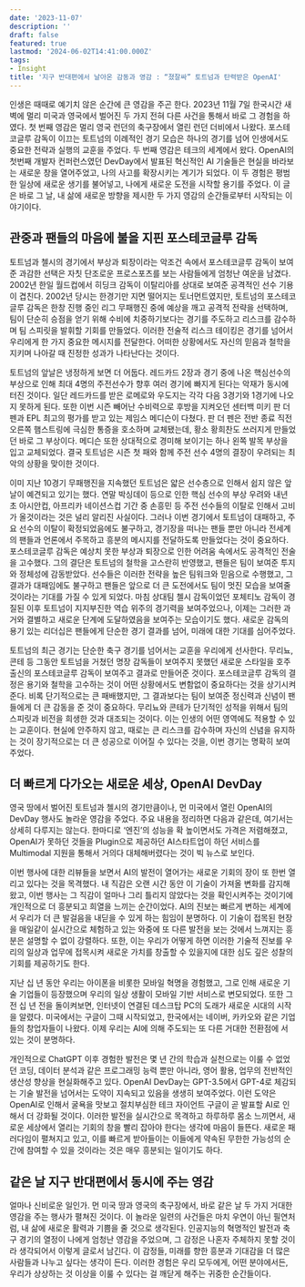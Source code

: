 ```yaml
---
date: '2023-11-07'
description: ''
draft: false
featured: true
lastmod: '2024-06-02T14:41:00.000Z'
tags:
- Insight
title: '지구 반대편에서 날아온 감동과 영감 : “졌잘싸” 토트넘과 탄력받은 OpenAI'
---
```


인생은 때때로 예기치 않은 순간에 큰 영감을 주곤 한다. 2023년 11월 7일 한국시간 새벽에 멀리 미국과 영국에서 벌어진 두 가지 전혀 다른 사건을 통해서 바로 그 경험을 하였다. 첫 번째 영감은 멀리 영국 런던의 축구장에서 열린 런던 더비에서 나왔다. 포스테코글루 감독이 이끄는 토트넘의 이례적인 경기 모습은 하나의 경기를 넘어 인생에서도 중요한 전략과 실행의 교훈을 주었다. 두 번째 영감은 테크의 세계에서 왔다. OpenAI의 첫번째 개발자 컨퍼런스였던 DevDay에서 발표된 혁신적인 AI 기술들은 현실을 바라보는 새로운 창을 열어주었고, 나의 사고를 확장시키는 계기가 되었다. 이 두 경험은 평범한 일상에 새로운 생기를 불어넣고, 나에게 새로운 도전을 시작할 용기를 주었다. 이 글은 바로 그 날, 내 삶에 새로운 방향을 제시한 두 가지 영감의 순간들로부터 시작되는 이야기이다.



## 관중과 팬들의 마음에 불을 지핀 포스테코글루 감독

토트넘과 첼시의 경기에서 부상과 퇴장이라는 악조건 속에서 포스테코글루 감독이 보여준 과감한 선택은 자칫 단조로운 프로스포츠를 보는 사람들에게 엄청난 여운을 남겼다. 2002년 한일 월드컵에서 히딩크 감독이 이탈리아를 상대로 보여준 공격적인 선수 기용이 겹친다. 2002년 당시는 한경기만 지면 떨어지는 토너먼트였지만, 토트넘의 포스테코글루 감독은 한창 진행 중인 리그 무패행진 중에 예상을 깨고 공격적 전략을 선택하며, 팀이 단순히 승점을 얻기 위해 수비에 치중하기보다는 경기를 주도하고 리스크를 감수하며 팀 스피릿을 발휘할 기회를 만들었다. 이러한 전술적 리스크 테이킹은 경기를 넘어서 우리에게 한 가지 중요한 메시지를 전달한다. 어떠한 상황에서도 자신의 믿음과 철학을 지키며 나아갈 때 진정한 성과가 나타난다는 것이다.

토트넘의 앞날은 냉정하게 보면 더 어둡다. 레드카드 2장과 경기 중에 나온 핵심선수의 부상으로 인해 최대 4명의 주전선수가 향후 여러 경기에 빠지게 된다는 악재가 동시에 터진 것이다. 일단 레드카드를 받은 로메로와 우도지는 각각 다음 3경기와 1경기에 나오지 못하게 된다. 또한 이번 시즌 빼어난 수비력으로 후방을 지켜오던 센터백 미키 판 더 펜과 EPL 최고의 평가를 받고 있는 제임스 메디슨이 다쳤다. 판 더 펜은 전반 종료 직전 오른쪽 햄스트링에 극심한 통증을 호소하며 교체됐는데, 황소 황희찬도 쓰러지게 만들었던 바로 그 부상이다. 메디슨 또한 상대적으로 경미해 보이기는 하나 왼쪽 발목 부상을 입고 교체되었다. 결국 토트넘은 시즌 첫 패와 함께 주전 선수 4명의 결장이 우려되는 최악의 상황을 맞이한 것이다.

이미 지난 10경기 무패행진을 지속했던 토트넘은 얇은 선수층으로 인해서 쉽지 않은 앞날이 예견되고 있기는 했다. 연말 박싱데이 등으로 인한 핵심 선수의 부상 우려와 내년 초 아시안컵, 아프리카 네이션스컵 기간 중 손흥민 등 주전 선수들의 이탈로 인해서 고비가 올것이라는 것은 널리 알리진 사실이다. 그러나 이번 경기에서 토트넘이 대패하고, 주요 선수의 이탈이 확정되었음에도 불구하고, 경기장을 떠나는 팬들 뿐만 아니라 전세계의 팬들과 언론에서 주목하고 흥분의 메시지를 전달하도록 만들었다는 것이 중요하다. 포스테코글루 감독은 예상치 못한 부상과 퇴장으로 인한 어려움 속에서도 공격적인 전술을 고수했다. 그의 결단은 토트넘의 철학을 고스란히 반영했고, 팬들은 팀이 보여준 투지와 정체성에 감동받았다. 선수들은 이러한 전략을 높은 팀워크와 믿음으로 수행했고, 그 결과가 대패임에도 불구하고 팬들은 앞으로 더 큰 도전에서도 팀이 멋진 모습을 보여줄 것이라는 기대를 가질 수 있게 되었다. 마침 상대팀 첼시 감독이었던 포체티노 감독이 경질된 이후 토트넘이 지지부진한 역습 위주의 경기력을 보여주었으나, 이제는 그러한 과거와 결별하고 새로운 단계에 도달하였음을 보여주는 모습이기도 했다. 새로운 감독의 용기 있는 리더십은 팬들에게 단순한 경기 결과를 넘어, 미래에 대한 기대를 심어주었다.

토트넘의 최근 경기는 단순한 축구 경기를 넘어서는 교훈을 우리에게 선사한다. 무리뇨, 콘테 등 그동안 토트넘을 거쳤던 명장 감독들이 보여주지 못했던 새로운 스타일을 호주 출신의 포스테코글루 감독이 보여주고 결과로 만들어준 것이다. 포스테코글루 감독의 결정은 용기와 철학을 고수하는 것이 어떤 상황에서도 변함없이 중요하다는 것을 상기시켜준다. 비록 단기적으로는 큰 패배했지만, 그 결과보다는 팀이 보여준 정신력과 신념이 팬들에게 더 큰 감동을 준 것이 중요하다. 무리뇨와 콘테가 단기적인 성적을 위해서 팀의 스피릿과 비전을 희생한 것과 대조되는 것이다. 이는 인생의 어떤 영역에도 적용할 수 있는 교훈이다. 현실에 안주하지 않고, 때로는 큰 리스크를 감수하며 자신의 신념을 유지하는 것이 장기적으로는 더 큰 성공으로 이어질 수 있다는 것을, 이번 경기는 명확히 보여주었다.





## 더 빠르게 다가오는 새로운 세상, OpenAI DevDay

영국 땅에서 벌어진 토트넘과 첼시의 경기만큼이나, 먼 미국에서 열린 OpenAI의 DevDay 행사도 놀라운 영감을 주었다. 주요 내용을 정리하면 다음과 같은데, 여기서는 상세히 다루지는 않는다. 한마디로 ‘엔진’의 성능을 확 높이면서도 가격은 저렴해졌고, OpenAI가 못하던 것들을 Plugin으로 제공하던 AI스타트업이 하던 서비스를 Multimodal 지원을 통해서 거의다 대체해버렸다는 것이 빅 뉴스로 보인다.





이번 행사에 대한 리뷰들을 보면서 AI의 발전이 열어가는 새로운 기회의 장이 또 한번 열리고 있다는 것을 목격했다. 내 직감은 오랜 시간 동안 이 기술이 가져올 변화를 감지해왔고, 이번 행사는 그 직감이 얼마나 그리 틀리지 않았다는 것을 확인시켜주는 것이기에 개인적으로 더 흥분되고 희열을 느끼는 순간이었다. AI의 진보는 빠르게 변하는 세계에서 우리가 더 큰 발걸음을 내딛을 수 있게 하는 힘임이 분명하다. 이 기술이 접목된 현장을 매일같이 실시간으로 체험하고 있는 와중에 또 다른 발전을 보는 것에서 느껴지는 흥분은 설명할 수 없이 강렬하다. 또한, 이는 우리가 어떻게 하면 이러한 기술적 진보를 우리의 일상과 업무에 접목시켜 새로운 가치를 창출할 수 있을지에 대한 심도 깊은 성찰의 기회를 제공하기도 한다.

지난 십 년 동안 우리는 아이폰을 비롯한 모바일 혁명을 경험했고, 그로 인해 새로운 기술 기업들이 등장했으며 우리의 일상 생활이 모바일 기반 서비스로 변모되었다. 또한 그 전 십 년 전을 돌이켜보면, 인터넷이 연결된 데스크탑 PC의 도래가 새로운 시대의 시작을 알렸다. 미국에서는 구글이 그때 시작되었고, 한국에서는 네이버, 카카오와 같은 기업들의 창업자들이 나왔다. 이제 우리는 AI에 의해 주도되는 또 다른 거대한 전환점에 서 있는 것이 분명하다. 

개인적으로 ChatGPT 이후 경험한 발전은 몇 년 간의 학습과 실천으로는 이룰 수 없었던 코딩, 데이터 분석과 같은 프로그래밍 능력 뿐만 아니라, 영어 활용, 업무의 전반적인 생산성 향상을 현실화해주고 있다. OpenAI DevDay는 GPT-3.5에서 GPT-4로 체감되는 기술 발전을 넘어서는 도약이 지속되고 있음을 생생히 보여주었다. 이런 도약은 OpenAI로 인해서 굴욕을 맛보고 절치부심한 테크 자이언트 구글이 곧 발표할 AI로 인해서 더 강화될 것이다. 이러한 발전을 실시간으로 목격하고 하루하루 몸소 느끼면서, 새로운 세상에서 열리는 기회의 창을 빨리 잡아야 한다는 생각에 마음이 들뜬다. 새로운 패러다임이 펼쳐지고 있고, 이를 빠르게 받아들이는 이들에게 약속된 무한한 가능성의 순간에 참여할 수 있을 것이라는 것은 매우 흥분되는 일이기도 하다.



## 같은 날 지구 반대편에서 동시에 주는 영감

얼마나 신비로운 일인가. 먼 미국 땅과 영국의 축구장에서, 바로 같은 날 두 가지 거대한 영감을 주는 행사가 펼쳐진 것이다. 이 놀라운 일련의 사건들은 마치 우연이 아닌 필연처럼, 내 삶에 새로운 활력과 기쁨을 줄 것으로 생각된다.  인공지능의 혁명적인 발전과 축구 경기의 열정이 나에게 엄청난 영감을 주었으며, 그 감정은 나혼자 주체하지 못할 것이라 생각되어서 이렇게 글로서 남긴다. 이 감정들, 미래를 향한 흥분과 기대감을 더 많은 사람들과 나누고 싶다는 생각이 든다. 이러한 경험은 우리 모두에게, 어떤 분야에서든, 우리가 상상하는 것 이상을 이룰 수 있다는 걸 깨닫게 해주는 귀중한 순간들이다.